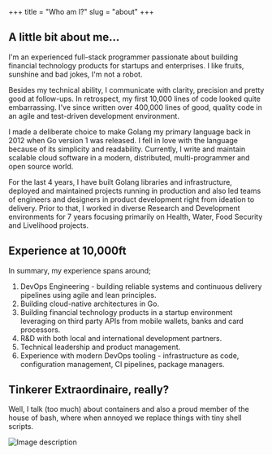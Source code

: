 +++
title = "Who am I?"
slug = "about"
+++

## A little bit about me...

I'm an experienced full-stack programmer passionate about building financial technology products for startups and enterprises. I like fruits, sunshine and bad jokes, I'm not a robot.

Besides my technical ability, I communicate with clarity, precision and pretty good at follow-ups. In retrospect, my first 10,000 lines of code looked quite embarrassing. I've since written over 400,000 lines of good, quality code in an agile and test-driven development environment.

I made a deliberate choice to make Golang my primary language back in 2012 when Go version 1 was released. I fell in love with the language because of its simplicity and readability. Currently, I write and maintain scalable cloud software in a modern, distributed, multi-programmer and open source world.

For the last 4 years, I have built Golang libraries and infrastructure, deployed and maintained projects running in production and also led teams of engineers and designers in product development right from ideation to delivery. Prior to that, I worked in diverse Research and Development environments for 7 years focusing primarily on Health, Water, Food Security and Livelihood projects.

## Experience at 10,000ft

In summary, my experience spans around;

1. DevOps Engineering - building reliable systems and continuous delivery pipelines using agile and lean principles.
2. Building cloud-native architectures in Go.
3. Building financial technology products in a startup environment leveraging on third party APIs from mobile wallets, banks and card processors.
4. R&D with both local and international development partners.
5. Technical leadership and product management.
6. Experience with modern DevOps tooling - infrastructure as code, configuration management, CI pipelines, package managers.

## Tinkerer Extraordinaire, really?

Well, I talk (too much) about containers and also a proud member of the house of bash, where when annoyed we replace things with tiny shell scripts.

![Image description](/prof.png)
